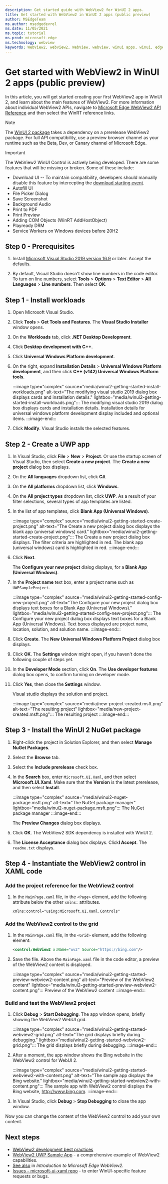 ```yaml
---
description: Get started guide with WebView2 for WinUI 2 apps.
title: Get started with WebView2 in WinUI 2 apps (public preview)
author: MSEdgeTeam
ms.author: msedgedevrel
ms.date: 11/05/2021
ms.topic: tutorial
ms.prod: microsoft-edge
ms.technology: webview
keywords: WebView2, webview2, WebView, webview, winui apps, winui, edge, CoreWebView2, browser control, edge html, get started, Get Started, .NET
---
```

# Get started with WebView2 in WinUI 2 apps (public preview)

In this article, you will get started creating your first WebView2 app in WinUI 2, and learn about the main features of WebView2. For more information about individual WebView2 APIs, navigate to [Microsoft Edge WebView2 API Reference](../webview2-api-reference.md) and then select the WinRT reference links.

> [!NOTE]
> The [WinUI 2 package](https://www.nuget.org/packages/Microsoft.UI.Xaml/2.8.0-prerelease.210927001) takes a dependency on a prerelease WebView2 package. For full API compatibility, use a preview browser channel as your runtime such as the Beta, Dev, or Canary channel of Microsoft Edge.

> [!Important]
> The WebView2 WinUI Control is actively being developed. There are some features that will be missing or broken. Some of these include:
> * Download UI -- To maintain compatibility, developers should manually disable this feature by intercepting the [download starting event](/microsoft-edge/webview2/reference/winrt/microsoft_web_webview2_core/corewebview2downloadstartingeventargs?view=webview2-winrt-1.0.1054.31).
> * Autofill UI
> * File Picker Dialog
> * Save Screenshot
> * Background Audio
> * Print to PDF
> * Print Preview
> * Adding COM Objects (WinRT AddHostObject)
> * Playready DRM
> * Service Workers on Windows devices before 20H2

## Step 0 - Prerequisites

1.  Install [Microsoft Visual Studio 2019 version 16.9](/visualstudio/releases/2019/release-notes-v16.9) or later. Accept the defaults.

1.  By default, Visual Studio doesn't show line numbers in the code editor. To turn on line numbers, select **Tools** > **Options** > **Text Editor** > **All Languages** > **Line numbers**.  Then select **OK**.


## Step 1 - Install workloads

1.  Open Microsoft Visual Studio.
 
1.  Click **Tools** > **Get Tools and Features**.  The **Visual Studio Installer** window opens.

1.  On the **Workloads** tab, click **.NET Desktop Development**.

1.  Click **Desktop development with C++**.

1.  Click **Universal Windows Platform development**.

1. On the right, expand **Installation Details** > **Universal Windows Platform development**, and then click **C++ (v142) Universal Windows Platform tools**.

    :::image type="complex" source="media/winui2-getting-started-install-workloads.png" alt-text="The modifying visual studio 2019 dialog box displays cards and installation details." lightbox="media/winui2-getting-started-install-workloads.png":::
       The modifying visual studio 2019 dialog box displays cards and installation details. Installation details for universal windows platform development  display included and optional items.
    :::image-end:::

1.  Click **Modify**. Visual Studio installs the selected features.


## Step 2 - Create a UWP app

1.  In Visual Studio, click **File** > **New** > **Project**.  Or use the startup screen of Visual Studio, then select **Create a new project**.  The **Create a new project** dialog box displays.

1.  On the **All languages** dropdown list, click **C#**.

1.  On the **All platforms** dropdown list, click **Windows**.

1.  On the **All project types** dropdown list, click **UWP**.  As a result of your filter selections, several types of app templates are listed.

1.  In the list of app templates, click **Blank App (Universal Windows)**.

    :::image type="complex" source="media/winui2-getting-started-create-project.png" alt-text="The Create a new project dialog box displays the blank app (universal windows) card." lightbox="media/winui2-getting-started-create-project.png":::
       The Create a new project dialog box displays. The filter criteria are highlighted in red. The blank app (universal windows) card is highlighted in red.
    :::image-end:::

1.  Click **Next**.

    The **Configure your new project** dialog displays, for a **Blank App (Universal Windows)**.

1.  In the **Project name** text box, enter a project name such as `UWPSampleProject`.

    :::image type="complex" source="media/winui2-getting-started-config-new-project.png" alt-text="The Configure your new project dialog box displays text boxes for a Blank App (Universal Windows)." lightbox="media/winui2-getting-started-config-new-project.png":::
       The Configure your new project dialog box displays text boxes for a Blank App (Universal Windows). Text boxes displayed are project name, location, solution, and solution name.
    :::image-end:::

1.  Click **Create**.  The **New Universal Windows Platform Project** dialog box displays.

1.  Click **OK**.  The **Settings** window might open, if you haven't done the following couple of steps yet.

1.  In the **Developer Mode** section, click **On**.  The **Use developer features** dialog box opens, to confirm turning on developer mode.

1.  Click **Yes**, then close the **Settings** window.

    Visual studio displays the solution and project.

    :::image type="complex" source="media/new-project-created.msft.png" alt-text="The resulting project" lightbox="media/new-project-created.msft.png":::
        The resulting project
    :::image-end:::

## Step 3 - Install the WinUI 2 NuGet package

1.  Right-click the project in Solution Explorer, and then select **Manage NuGet Packages**.

1.  Select the **Browse** tab.

1.  Select the **Include prerelease** check box.

1.  In the **Search** box, enter `Microsoft.UI.Xaml`, and then select **Microsoft.UI.Xaml**.  Make sure that the **Version** is the latest prerelease, and then select **Install**.

    :::image type="complex" source="media/winui2-nuget-package.msft.png" alt-text="The NuGet package manager" lightbox="media/winui2-nuget-package.msft.png":::
       The NuGet package manager
    :::image-end:::

    The **Preview Changes** dialog box displays.

1.  Click **OK**. The WebView2 SDK dependency is installed with WinUI 2.

    <!-- "Microsoft.UI.Xaml" here is equiv to WinUI 2; same team -->

1.  The **License Acceptance** dialog box displays. Click**I Accept**.  The `readme.txt` displays.

<!-- note: install halted after only WinUI 2 component, it didn't seem to install WebView2 even though that was the 2nd item listed.  assume that's ok now on my machine. -->


## Step 4 - Instantiate the WebView2 control in XAML code

### Add the project reference for the WebView2 control

1.  In the `MainPage.xaml` file, in the `<Page>` element, add the following attribute below the other `xmlns:` attributes.

    ```xml
    xmlns:control="using:Microsoft.UI.Xaml.Controls"
    ```

### Add the WebView2 control to the grid

1.  In the `MainPage.xaml` file, in the `<Grid>` element, add the following element:

    ```xml
    <control:WebView2 x:Name="wv2" Source="https://bing.com"/>
    ```

1.  Save the file. Above the `MainPage.xaml` file in the code editor, a preview of the WebView2 content is displayed.

    :::image type="complex" source="media/winui2-getting-started-preview-webview2-content.png" alt-text="Preview of the WebView2 content" lightbox="media/winui2-getting-started-preview-webview2-content.png":::
       Preview of the WebView2 content
    :::image-end:::

### Build and test the WebView2 project

1.  Click **Debug** > **Start Debugging**.  The app window opens, briefly showing the WebView2 WebUI grid.

    :::image type="complex" source="media/winui2-getting-started-webview2-grid.png" alt-text="The grid displays briefly during debugging." lightbox="media/winui2-getting-started-webview2-grid.png":::
       The grid displays briefly during debugging.
    :::image-end:::

1.  After a moment, the app window shows the Bing website in the WebView2 control for WebUI 2.

    :::image type="complex" source="media/winui2-getting-started-webview2-with-content.png" alt-text="The sample app displays the Bing website." lightbox="media/winui2-getting-started-webview2-with-content.png":::
       The sample app with WebView2 control displays the Bing website, http://www.bing.com.
    :::image-end:::

1.  In Visual Studio, click **Debug** > **Stop Debugging** to close the app window.

Now you can change the content of the WebView2 control to add your own content.


<!-- ====================================================================== -->
## Next steps

*  [WebView2 development best practices](../concepts/developer-guide.md)
*  [WebView2 UWP Sample App](https://github.com/MicrosoftEdge/WebView2Samples/tree/master/SampleApps/webview2_sample_uwp) - a comprehensive example of WebView2 capabilities.
*  [See also](../index.md#see-also) in _Introduction to Microsoft Edge WebView2_.
*  [Issues - microsoft-ui-xaml repo](https://github.com/microsoft/microsoft-ui-xaml/issues) - to enter WinUI-specific feature requests or bugs.

